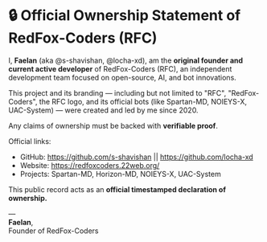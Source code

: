 # 🔒 Official Ownership Statement of RedFox-Coders (RFC)

I, **Faelan** (aka @s-shavishan, @locha-xd), am the **original founder and current active developer** of RedFox-Coders (RFC), an independent development team focused on open-source, AI, and bot innovations.

This project and its branding — including but not limited to "RFC", "RedFox-Coders", the RFC logo, and its official bots (like Spartan-MD, NOIEYS-X, UAC-System) — were created and led by me since 2020.

Any claims of ownership must be backed with **verifiable proof**.

Official links:
- GitHub: https://github.com/s-shavishan || https://github.com/locha-xd
- Website: https://redfoxcoders.22web.org/
- Projects: Spartan-MD, Horizon-MD, NOIEYS-X, UAC-System

This public record acts as an **official timestamped declaration of ownership.**

—  
**Faelan**,  
Founder of RedFox-Coders  
